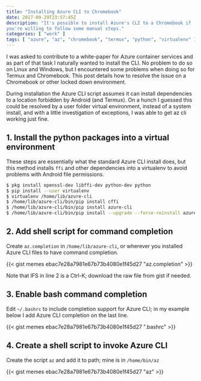```yaml
---
title: "Installing Azure CLI to Chromebook"
date: 2017-09-29T23:57:45Z
description: "It's possible to install Azure's CLI to a Chromebook if
you're willing to follow some manual steps."
categories: [ "work" ]
tags: [ "azure", "az", "chromebook", "termux", "python", "virtualenv" ]
---
```


I was asked to contribute to a white-paper for Azure container
services and as part of that task I naturally wanted to install the
CLI. No problem to do so on Linux and Windows, but I encountered some
problems when doing so for Termux and Chromebook. This post details
how to resolve the issue on a Chromebook or other locked down
environment.
<!--more-->

During installation the Azure CLI script assumes it can
install dependencies to a location forbidden by Android (and
Termux). On a hunch I guessed this could be resolved by a user folder
virtual environment, instead of a system install, and with a little
investigation of exceptions, I was able to get az cli working just
fine.

## 1. Install the python packages into a virtual environment

These steps are essentially what the standard Azure CLI install does, but this
method installs `ffi` and other dependencies into a virtualenv
to avoid problems with Android file permissions.

```bash
$ pkg install openssl-dev libffi-dev python-dev python
$ pip install --user virtualenv
$ virtualenv /home/lib/azure-cli
$ /home/lib/azure-cli/bin/pip install cffi
$ /home/lib/azure-cli/bin/pip install azure-cli
$ /home/lib/azure-cli/bin/pip install --upgrade --force-reinstall azure-nspkg azure-mgmt-nspkg
```

## 2. Add shell script for command completion

Create `az.completion` in `/home/lib/azure-cli`, or wherever you
installed Azure CLI files to have command completion.

{{< gist memes ebac7e28a7981e67b73b4080e1f45d27 "az.completion" >}}

Note that IFS in line 2 is a Ctrl-K; download the raw file from gist
if needed.

## 3. Enable bash command completion

Edit `~/.bashrc` to include completion support for Azure CLI; in my
example below I add Azure CLI completion on the last line.

{{< gist memes ebac7e28a7981e67b73b4080e1f45d27 ".bashrc" >}}

## 4. Create a shell script to invoke Azure CLI

Create the script `az` and add it to path; mine is in `/home/bin/az`

{{< gist memes ebac7e28a7981e67b73b4080e1f45d27 "az" >}}
